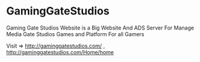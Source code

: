 # GamingGateStudios
Gaming Gate Studios Website is a Big Website And ADS Server For Manage Media Gate Studios Games and Platform For all Gamers

Visit => http://gaminggatestudios.com/   ,   http://gaminggatestudios.com/Home/home


